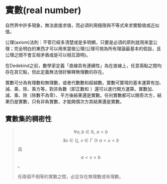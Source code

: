 # 實數\(real number\)

自然界中許多現象，無法直接求值，而必須利用極限與不等式來求實驗值或近似值。

公理\(axiom\)法則：不管已經多清楚或是多明顯，只要是必須的原則就用來當公理；完全明白的東西才可以用來當做公理\(公理可視為所有理論最基本的假設，且公理之間不會互相矛盾或是可以相互證明\)。

在Dedekind之前，數學家定義「直線具有連續性」為在直線上，任意兩點之間均存在其它點，但此定義無法很好解釋無理數的存在。

實數可分為有理數和無理數，或者代數數和超越數。實數可實現的基本運算有加、減、乘、除、乘方等，對非負數（即正數和 ）還可以進行開方運算。實數加、減、乘、除（除數不為零）、平方後結果還是實數。任何實數都可以開奇次方，結果仍是實數，只有非負實數，才能開偶次方其結果還是實數。

##  實數集的稠密性

> $$\forall a,b \in \mathbb{R}, \ a <b$$ $$ \exists u \in \mathbb{Q}, \ v \in \Gamma \ni a < u < b$$ 且 $$ a < v < b$$。
>
> 任兩個不相等的實數之間，必定存在無理數或有理數。






